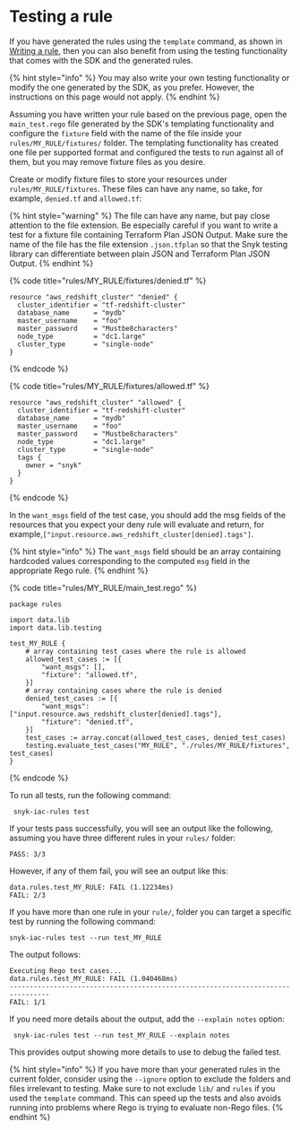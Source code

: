 # Testing a rule

If you have generated the rules using the `template` command, as shown in [Writing a rule](writing-a-rule.md), then you can also benefit from using the testing functionality that comes with the SDK and the generated rules.

{% hint style="info" %}
You may also write your own testing functionality or modify the one generated by the SDK, as you prefer. However, the instructions on this page would not apply.
{% endhint %}

Assuming you have written your rule based on the previous page, open the `main_test.rego` file generated by the SDK's templating functionality and configure the `fixture` field with the name of the file inside your `rules/MY_RULE/fixtures/` folder. The templating functionality has created one file per supported format and configured the tests to run against all of them, but you may remove fixture files as you desire.

Create or modify fixture files to store your resources under `rules/MY_RULE/fixtures`. These files can have any name, so take, for example, `denied.tf` and `allowed.tf`:

{% hint style="warning" %}
The file can have any name, but pay close attention to the file extension. Be especially careful if you want to write a test for a fixture file containing Terraform Plan JSON Output. Make sure the name of the file has the file extension `.json.tfplan` so that the Snyk testing library can differentiate between plain JSON and Terraform Plan JSON Output.
{% endhint %}

{% code title="rules/MY_RULE/fixtures/denied.tf" %}
```
resource "aws_redshift_cluster" "denied" {
  cluster_identifier = "tf-redshift-cluster"
  database_name      = "mydb"
  master_username    = "foo"
  master_password    = "Mustbe8characters"
  node_type          = "dc1.large"
  cluster_type       = "single-node"
}
```
{% endcode %}

{% code title="rules/MY_RULE/fixtures/allowed.tf" %}
```
resource "aws_redshift_cluster" "allowed" {
  cluster_identifier = "tf-redshift-cluster"
  database_name      = "mydb"
  master_username    = "foo"
  master_password    = "Mustbe8characters"
  node_type          = "dc1.large"
  cluster_type       = "single-node"
  tags {
    owner = "snyk"
  }
}
```
{% endcode %}

In the `want_msgs` field of the test case, you should add the msg fields of the resources that you expect your deny rule will evaluate and return, for example,`["input.resource.aws_redshift_cluster[denied].tags"]`.

{% hint style="info" %}
The `want_msgs` field should be an array containing hardcoded values corresponding to the computed `msg` field in the appropriate Rego rule.
{% endhint %}

{% code title="rules/MY_RULE/main_test.rego" %}
```
package rules

import data.lib
import data.lib.testing

test_MY_RULE {
	# array containing test cases where the rule is allowed
	allowed_test_cases := [{
		"want_msgs": [],
		"fixture": "allowed.tf",
	}]
	# array containing cases where the rule is denied
	denied_test_cases := [{
		"want_msgs": ["input.resource.aws_redshift_cluster[denied].tags"],
		"fixture": "denied.tf",
	}]
	test_cases := array.concat(allowed_test_cases, denied_test_cases)
	testing.evaluate_test_cases("MY_RULE", "./rules/MY_RULE/fixtures", test_cases)
}
```
{% endcode %}

To run all tests, run the following command:

```
 snyk-iac-rules test
```

If your tests pass successfully, you will see an output like the following, assuming you have three different rules in your `rules/` folder:

```
PASS: 3/3
```

However, if any of them fail, you will see an output like this:

```
data.rules.test_MY_RULE: FAIL (1.12234ms)
FAIL: 2/3
```

If you have more than one rule in your `rule/`, folder you can target a specific test by running the following command:

```
snyk-iac-rules test --run test_MY_RULE
```

The output follows:

```
Executing Rego test cases...
data.rules.test_MY_RULE: FAIL (1.040468ms)
--------------------------------------------------------------------------------
FAIL: 1/1
```

If you need more details about the output, add the `--explain notes` option:

```
 snyk-iac-rules test --run test_MY_RULE --explain notes
```

This provides output showing more details to use to debug the failed test.

{% hint style="info" %}
If you have more than your generated rules in the current folder, consider using the `--ignore` option to exclude the folders and files irrelevant to testing. Make sure to not exclude `lib/` and `rules` if you used the `template` command. This can speed up the tests and also avoids running into problems where Rego is trying to evaluate non-Rego files.
{% endhint %}
